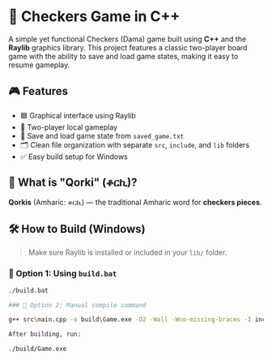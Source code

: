 # 🧩 Checkers Game in C++

A simple yet functional Checkers (Dama) game built using **C++** and the **Raylib** graphics library. This project features a classic two-player board game with the ability to save and load game states, making it easy to resume gameplay.

## 🎮 Features

- 🟦 Graphical interface using Raylib  
- 👫 Two-player local gameplay  
- 💾 Save and load game state from `saved_game.txt`  
- 🗂️ Clean file organization with separate `src`, `include`, and `lib` folders  
- ✅ Easy build setup for Windows  

## 🧩 What is "Qorki" (ቆርኪ)?

**Qorkis** (Amharic: ቆርኪ) — the traditional Amharic word for **checkers pieces**.  

## 🛠️ How to Build (Windows)

> Make sure Raylib is installed or included in your `lib/` folder.

### 🔹 Option 1: Using `build.bat`
```bash
./build.bat

### 🔹 Option 2: Manual compile command

g++ src\main.cpp -o build\Game.exe -O2 -Wall -Wno-missing-braces -I include -L lib -lraylib -lopengl32 -

After building, run:

./build/Game.exe
